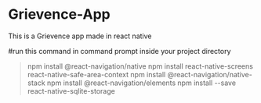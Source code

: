 # Grievence-App
This is a Grievence app made in react native

#run this command in command prompt inside your project directory

> npm install @react-navigation/native
> npm install react-native-screens react-native-safe-area-context
> npm install @react-navigation/native-stack
> npm install @react-navigation/elements
> npm install --save react-native-sqlite-storage

